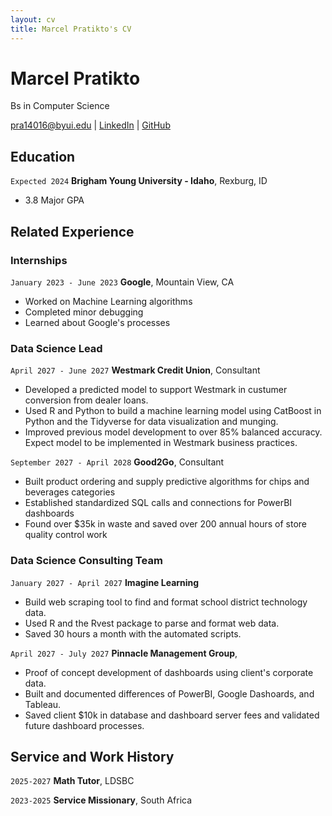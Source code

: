 ```yaml
---
layout: cv
title: Marcel Pratikto's CV
---
```

# Marcel Pratikto
Bs in Computer Science

<div id="webaddress">
<a href="pra14016@byui.edu">pra14016@byui.edu</a>
| <a href="https://www.linkedin.com/in/marcel-albert-pratikto-625354199/">LinkedIn</a>
| <a href="https://marcelpratikto.github.io/marcelpratikto_resume/">GitHub</a>
</div>

<!-- https://www.monique.tech/the-art-of-markdown -->

## Education

`Expected 2024`
__Brigham Young University - Idaho__, Rexburg, ID

- 3.8 Major GPA

## Related Experience

### Internships

`January 2023 - June 2023`
__Google__, Mountain View, CA

- Worked on Machine Learning algorithms
- Completed minor debugging
- Learned about Google's processes

### Data Science Lead

`April 2027 - June 2027`
__Westmark Credit Union__, Consultant

- Developed a predicted model to support Westmark in custumer conversion from dealer loans.
- Used R and Python to build a machine learning model using CatBoost in Python and the Tidyverse for data visualization and munging. 
- Improved previous model development to over 85% balanced accuracy. Expect model to be implemented in Westmark business practices.

`September 2027 - April 2028`
__Good2Go__, Consultant

- Built product ordering and supply predictive algorithms for chips and beverages categories
- Established standardized SQL calls and connections for PowerBI dashboards
- Found over $35k in waste and saved over 200 annual hours of store quality control work 

### Data Science Consulting Team

`January 2027 - April 2027`
__Imagine Learning__

- Build web scraping tool to find and format school district technology data.
- Used R and the Rvest package to parse and format web data.
- Saved 30 hours a month with the automated scripts.

`April 2027 - July 2027`
__Pinnacle Management Group__, 

- Proof of concept development of dashboards using client's corporate data.
- Built and documented differences of PowerBI, Google Dashoards, and Tableau.
- Saved client $10k in database and dashboard server fees and validated future dashboard processes.

## Service and Work History

`2025-2027`
__Math Tutor__, LDSBC

`2023-2025`
__Service Missionary__, South Africa



<!-- ### Footer

Last updated: May 2013 -->


